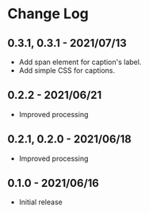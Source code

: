 # Change Log

## 0.3.1, 0.3.1 - 2021/07/13

- Add span element for caption's label.
- Add simple CSS for captions.

## 0.2.2 - 2021/06/21

- Improved processing

## 0.2.1, 0.2.0 - 2021/06/18

- Improved processing

## 0.1.0 - 2021/06/16

- Initial release